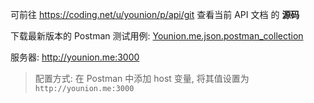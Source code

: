 可前往 https://coding.net/u/younion/p/api/git 查看当前 API 文档 的 **源码**

下载最新版本的 Postman 测试用例: [Younion.me.json.postman_collection](ref/Younion.me.json.postman_collection)

服务器: http://younion.me:3000

> 配置方式: 在 Postman 中添加 host 变量, 将其值设置为 `http://younion.me:3000`

